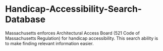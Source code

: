 # Handicap-Accessibility-Search-Database
Massachusetts enforces Architectural Access Board (521 Code of Massachusetts Regulation) for handicap accessibility.  This search ability is to make finding relevant information easier. 
